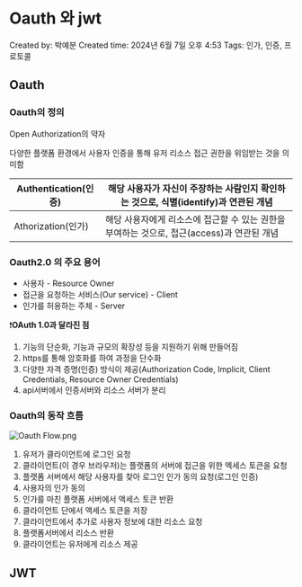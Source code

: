 # Oauth 와 jwt

Created by: 박예분
Created time: 2024년 6월 7일 오후 4:53
Tags: 인가, 인증, 프로토콜

## Oauth

### Oauth의 정의

Open Authorization의 약자

다양한 플랫폼 환경에서 사용자 인증을 통해 유저 리소스 접근 권한을 위임받는 것을 의미함

| Authentication(인증) | 해당 사용자가 자신이 주장하는 사람인지 확인하는 것으로, 식별(identify)과 연관된 개념 |
| --- | --- |
| Athorization(인가) | 해당 사용자에게 리소스에 접근할 수 있는 권한을 부여하는 것으로, 접근(access)과 연관된 개념 |

### Oauth2.0 의 주요 용어

- 사용자 - Resource Owner
- 접근을 요청하는 서비스(Our service) - Client
- 인가를 허용하는 주체 - Server

❗**OAuth 1.0과 달라진 점**

1. 기능의 단순화, 기능과 규모의 확장성 등을 지원하기 위해 만들어짐
2. https를 통해 암호화를 하여 과정을 단수화
3. 다양한 자격 증명(인증) 방식이 제공(Authorization Code, Implicit, Client Credentials, Resource Owner Credentials)
4. api서버에서 인증서버와 리소스 서버가 분리

### Oauth의 동작 흐름

![Oauth Flow.png](https://github.com/user-attachments/assets/bd55ca38-1779-4a05-889c-0b1d44ef0650)

1. 유저가 클라이언트에 로그인 요청
2. 클라이언트(이 경우 브라우저)는 플랫폼의 서버에 접근을 위한 엑세스 토큰을 요청
3. 플랫폼 서버에서 해당 사용자를 찾아 로그인 인가 동의 요청(로그인 인증)
4. 사용자의 인가 동의
5. 인가를 마친 플랫폼 서버에서 액세스 토큰 반환
6. 클라이언트 단에서 액세스 토큰을 저장
7. 클라이언트에서 추가로 사용자 정보에 대한 리소스 요청
8. 플랫폼서버에서 리소스 반환
9. 클라이언트는 유저에게 리소스 제공

## JWT
